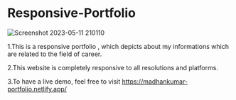 # Responsive-Portfolio
![Screenshot 2023-05-11 210110](https://github.com/Madhannmady/Responsive-Portfolio/assets/123820592/aa35882c-069c-4487-a669-159e05a62f31)

1.This is  a responsive portfolio , which depicts about my informations which are related  to the field of career.

2.This website is completely responsive to all resolutions and platforms.

3.To have a live demo, feel free to visit https://madhankumar-portfolio.netlify.app/
